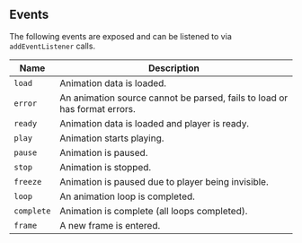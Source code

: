 ## Events

The following events are exposed and can be listened to via `addEventListener` calls.

| Name        | Description       |
| ----------- | ----------------- |
| `load`      | Animation data is loaded. |
| `error`     | An animation source cannot be parsed, fails to load or has format errors. |
| `ready`     | Animation data is loaded and player is ready. |
| `play`      | Animation starts playing. |
| `pause`     | Animation is paused. |
| `stop`      | Animation is stopped. |
| `freeze`    | Animation is paused due to player being invisible. |
| `loop`      | An animation loop is completed. |
| `complete`  | Animation is complete (all loops completed). |
| `frame`     | A new frame is entered. |

